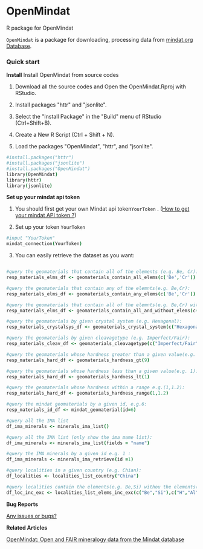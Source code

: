 # OpenMindat
R package for OpenMindat

`OpenMindat` is a package for downloading, processing data from [mindat.org Database](https://www.mindat.org/).

### Quick start

**Install**
Install OpenMindat from source codes

1. Download all the source codes and Open the OpenMindat.Rproj with RStudio.

2. Install packages "httr" and "jsonlite". 

3. Select the "Install Package" in the "Build" menu of RStudio (Ctrl+Shift+B). 

4. Create a New R Script (Ctrl + Shift + N).

5. Load the packages "OpenMindat", "httr", and "jsonlite". 

```coffee
#install.packages("httr")
#install.packages("jsonlite")
#install.packages("OpenMindat")
library(OpenMindat)
library(httr)
library(jsonlite)
```

**Set up your mindat api token**
1. You should first get your own Mindat api token`YourToken` . ([How to get your mindat API token ?](https://www.mindat.org/a/how_to_get_my_mindat_api_key))

2. Set up your token `YourToken`

```coffee
#input "YourToken"
mindat_connection(YourToken)
```

3. You can easily retrieve the dataset as you want:

```coffee

#query the geomaterials that contain all of the elements (e.g. Be, Cr):
resp_materials_elms_df <- geomaterials_contain_all_elems(c('Be','Cr'))

#query the geomaterials that contain any of the elemnts(e.g. Be,Cr):
resp_materials_elms_df <- geomaterials_contain_any_elems(c('Be','Cr'))

#query the geomaterials that contain all of the elemnts(e.g. Be,Cr) without the element (e.g. H):
resp_materials_elms_df <- geomaterials_contain_all_and_without_elems(c('Be','Cr'),c('H'))

#query the geomaterials by given crystal system (e.g. Hexagonal):
resp_materials_crystalsys_df <- geomaterials_crystal_system(c("Hexagonal"))

#query the geomaterials by given cleavagetype (e.g. Imperfect/Fair):
resp_materials_cleav_df <- geomaterials_cleavagetype(c("Imperfect/Fair"))

#query the geomaterials whose hardness greater than a given value(e.g. 9):
resp_materials_hard_df <- geomaterials_hardness_gt(9)

#query the geomaterials whose hardness less than a given value(e.g. 1):
resp_materials_hard_df <- geomaterials_hardness_lt(1)

#query the geomaterials whose hardness within a range e.g.(1,1.2):
resp_materials_hard_df <- geomaterials_hardness_range(1,1.2)

#query the mindat geomaterials by a given id, e.g.6: 
resp_materials_id_df <- mindat_geomaterial(id=6)

#query all the IMA list
df_ima_minerals <- minerals_ima_list()

#query all the IMA list (only show the ima mame list):
df_ima_minerals <- minerals_ima_list(fields = "name")

#query the IMA minerals by a given id e.g. 1 :
df_ima_minerals <- minerals_ima_retrieve(id =1)

#query localities in a given country (e.g. Chian):
df_localities <- localities_list_country("China")

#query localities contain the elements(e.g. Be,Si) withou the elements(e.g. H,Al) :
df_loc_inc_exc <- localities_list_elems_inc_exc(c("Be","Si"),c("H","Al"))

```

**Bug Reports**

[Any issues or bugs?](https://github.com/quexiang/OpenMindat/issues )

**Related Articles**

[OpenMindat: Open and FAIR mineralogy data from the Mindat database](https://doi.org/10.1002/gdj3.204)
